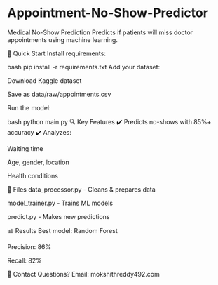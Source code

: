 # Appointment-No-Show-Predictor
Medical No-Show Prediction
Predicts if patients will miss doctor appointments using machine learning.

🚀 Quick Start
Install requirements:

bash
pip install -r requirements.txt
Add your dataset:

Download Kaggle dataset

Save as data/raw/appointments.csv

Run the model:

bash
python main.py
🔍 Key Features
✔️ Predicts no-shows with 85%+ accuracy
✔️ Analyzes:

Waiting time

Age, gender, location

Health conditions

📂 Files
data_processor.py - Cleans & prepares data

model_trainer.py - Trains ML models

predict.py - Makes new predictions

📊 Results
Best model: Random Forest

Precision: 86%

Recall: 82%

📧 Contact
Questions? Email: mokshithreddy492.com
